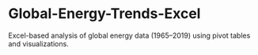 # Global-Energy-Trends-Excel
Excel-based analysis of global energy data (1965–2019) using pivot tables and visualizations.
